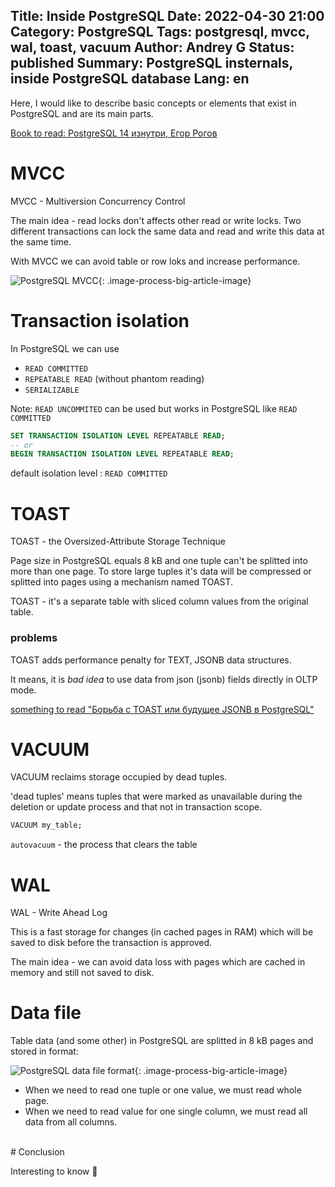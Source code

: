 Title: Inside PostgreSQL
Date: 2022-04-30 21:00
Category: PostgreSQL
Tags: postgresql, mvcc, wal, toast, vacuum
Author: Andrey G
Status: published
Summary: PostgreSQL insternals, inside PostgreSQL database
Lang: en
---

Here, I would like to describe basic concepts or elements that exist in PostgreSQL and are its main parts.

[Book to read: PostgreSQL 14 изнутри, Егор Рогов](https://edu.postgrespro.ru/postgresql_internals-14.pdf)

# MVCC

MVCC - Multiversion Concurrency Control

The main idea - read locks don't affects other read or write locks. Two different transactions can lock the same data and read and write this data at the same time.

With MVCC we can avoid table or row loks and increase performance.

![PostgreSQL MVCC](/images/mvcc.png){: .image-process-big-article-image}

# Transaction isolation

In PostgreSQL we can use

- `READ COMMITTED`
- `REPEATABLE READ` (without phantom reading)
- `SERIALIZABLE`

Note: `READ UNCOMMITED` can be used but works in PostgreSQL like `READ COMMITTED`

```sql
SET TRANSACTION ISOLATION LEVEL REPEATABLE READ;
-- or
BEGIN TRANSACTION ISOLATION LEVEL REPEATABLE READ;
```
default isolation level : `READ COMMITTED`

# TOAST

TOAST - the Oversized-Attribute Storage Technique

Page size in PostgreSQL equals 8 kB and one tuple can't be splitted into more than one page. To store large tuples it's data will be compressed or splitted into pages using a mechanism named TOAST.

TOAST - it's a separate table with sliced column values from the original table.

### problems

TOAST adds performance penalty for TEXT, JSONB data structures.

It means, it is _bad idea_ to use data from json (jsonb) fields directly in OLTP mode.

[something to read "Борьба с  TOAST или будущее JSONB в PostgreSQL"](https://habr.com/ru/company/oleg-bunin/blog/646987/)

# VACUUM

VACUUM reclaims storage occupied by dead tuples.

'dead tuples' means tuples that were marked as unavailable during the deletion or update process and that not in transaction scope.

```sql
VACUUM my_table;
```

`autovacuum` - the process that clears the table

# WAL

WAL - Write Ahead Log

This is a fast storage for changes (in cached pages in RAM) which will be saved to disk before the transaction is approved.

The main idea - we can avoid data loss with pages which are cached in memory and still not saved to disk.

# Data file

Table data (and some other) in PostgreSQL are splitted in 8 kB pages and stored in format:

![PostgreSQL data file format](/images/pg_data_file_format.png){: .image-process-big-article-image}

- When we need to read one tuple or one value, we must read whole page.
- When we need to read value for one single column, we must read all data from all columns.


<br />
# Conclusion

Interesting to know 🙂
